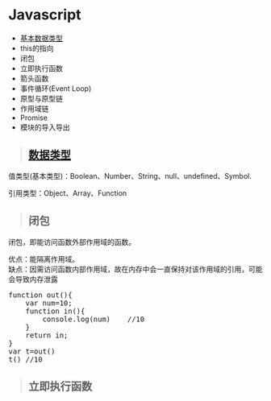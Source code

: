 # Javascript
* <a href="数据类型">基本数据类型</a>
* this的指向
* 闭包
* 立即执行函数
* 箭头函数
* 事件循环(Event Loop)
* 原型与原型链
* 作用域链
* Promise
* 模块的导入导出


> ## <a href="数据类型">数据类型</a>
值类型(基本类型)：Boolean、Number、String、null、undefined、Symbol.

引用类型：Object、Array、Function

> ## 闭包
闭包，即能访问函数外部作用域的函数。


优点：能隔离作用域。  
缺点：因需访问函数内部作用域，故在内存中会一直保持对该作用域的引用，可能会导致内存泄露
<pre>
function out(){
    var num=10;
    function in(){
        console.log(num)    //10
    }
    return in;
}
var t=out()
t() //10
</pre>


> ## 立即执行函数
